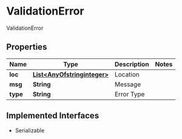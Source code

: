 

# ValidationError

ValidationError
## Properties

Name | Type | Description | Notes
------------ | ------------- | ------------- | -------------
**loc** | [**List&lt;AnyOfstringinteger&gt;**](AnyOfstringinteger.md) | Location | 
**msg** | **String** | Message | 
**type** | **String** | Error Type | 


## Implemented Interfaces

* Serializable


